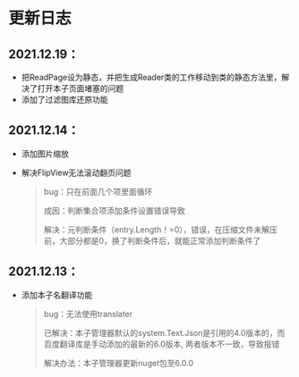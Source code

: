 # 更新日志

## 2021.12.19：

* 把ReadPage设为静态，并把生成Reader类的工作移动到类的静态方法里，解决了打开本子页面堵塞的问题
* 添加了过滤图库还原功能

## 2021.12.14：

* 添加图片缩放

* 解决FlipView无法滚动翻页问题

  >  bug：只在前面几个项里面循环
  >
  > 成因：判断集合项添加条件设置错误导致
  >
  > 解决：元判断条件（entry.Length！=0），错误，在压缩文件未解压前，大部分都是0，换了判断条件后，就能正常添加判断条件了

## 2021.12.13：

* 添加本子名翻译功能

    > bug：无法使用translater
    >
    > 已解决：本子管理器默认的system.Text.Json是引用的4.0版本的，而百度翻译库是手动添加的最新的6.0版本, 两者版本不一致，导致报错
    >
    > 解决办法：本子管理器更新nuget包至6.0.0

